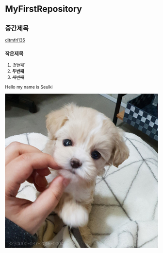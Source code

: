 # MyFirstRepository
## 중간제목
  [dltmfrl135](https://github.com/dltmfrl135/MyFirstRepository "dltmfrl135")
### 작은제목
  1. _첫번째_
  2. __두번째__
  3. ~~세번째~~
  
Hello my name is Seulki

<img width="" height="" src="./PNG/dog.jpg"></img>
